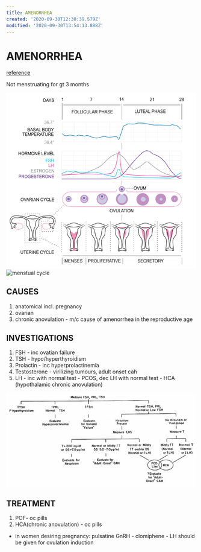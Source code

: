 ```yaml
---
title: AMENORRHEA
created: '2020-09-30T12:30:39.579Z'
modified: '2020-09-30T13:54:13.888Z'
---
```


# AMENORRHEA
[reference](https://www.ncbi.nlm.nih.gov/books/NBK279144/)

Not menstruating for gt 3 months 

![menstual cycle](./amenorrhea/menstrual_cycle.png)
![menstual cycle](./amenorrhea/menstrual_cycle.svg)
## CAUSES

1. anatomical incl. pregnancy
2. ovarian
3. chronic anovulation - m/c cause of amenorrhea in the reproductive age 

## INVESTIGATIONS

1. FSH - inc ovatian failure
2. TSH - hypo/hyperthyroidism
3. Prolactin - inc hyperprolactinemia
4. Testosterone - virilizing tumours, adult onset cah
5. LH - inc with normal test - PCOS, dec LH with normal test - HCA (hypothalamic chronic anovulation)

![Flow chart](./amenorrhea/amenorrhea_flow_chart.png)

## TREATMENT 

1. POF- oc pills 
2. HCA(chronic anovulation) - oc pills
  - in women desiring pregnancy: pulsatine GnRH - clomiphene - LH should be given for ovulation induction
